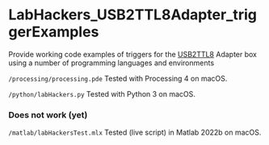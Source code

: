 # LabHackers_USB2TTL8Adapter_triggerExamples
Provide working code examples of triggers for the [USB2TTL8] Adapter box using a number of programming languages and environments

`/processing/processing.pde`
Tested with Processing 4 on macOS.

`/python/labHackers.py`
Tested with Python 3 on macOS.

[USB2TTL8]:https://www.labhackers.com/usb2ttl8.html

### Does not work (yet)

`/matlab/labHackersTest.mlx`
Tested (live script) in Matlab 2022b on macOS.
